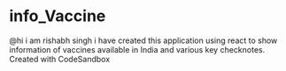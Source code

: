 # info_Vaccine
@hi i am rishabh singh i have created this application using react to show information of vaccines available in India and various key checknotes.
Created with CodeSandbox
